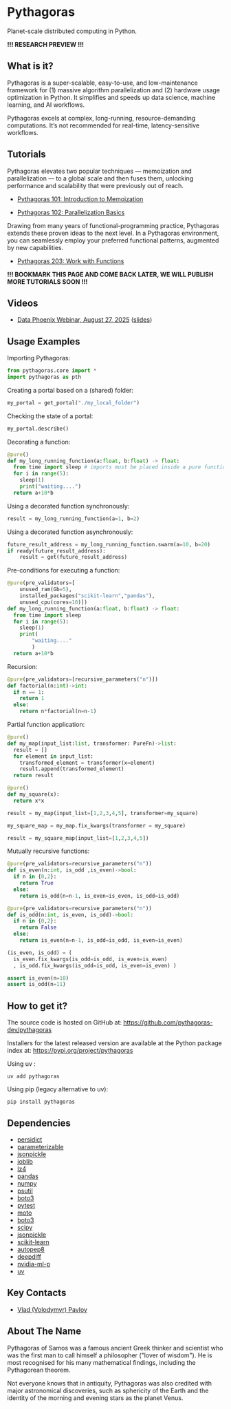# Pythagoras

Planet-scale distributed computing in Python.

**!!! RESEARCH PREVIEW !!!**

## What is it?

Pythagoras is a super-scalable, easy-to-use, and
low-maintenance framework for (1) massive algorithm parallelization and 
(2) hardware usage optimization in Python. It simplifies and speeds up 
data science, machine learning, and AI workflows.

Pythagoras excels at complex, long-running, resource-demanding computations. 
It’s not recommended for real-time, latency-sensitive workflows.

## Tutorials

Pythagoras elevates two popular techniques — memoization and parallelization — 
to a global scale and then fuses them, unlocking performance and scalability 
that were previously out of reach.

* [Pythagoras 101: Introduction to Memoization](https://colab.research.google.com/drive/1bvNXFP1BQJqhoS270Dz1lNT4jPCuj540)

* [Pythagoras 102: Parallelization Basics](https://colab.research.google.com/drive/1DZxgwoiTnyy1qE7T5JunU4GN4j0w6CVk)

Drawing from many years of functional-programming practice, 
Pythagoras extends these proven ideas to the next level. 
In a Pythagoras environment, you can seamlessly employ your 
preferred functional patterns, augmented by new capabilities.

* [Pythagoras 203: Work with Functions](https://colab.research.google.com/drive/1tlG-p-QnHI6p3K1mdGyHzPzwi6CGRg1a)

**!!! BOOKMARK THIS PAGE AND COME BACK LATER, WE WILL PUBLISH MORE TUTORIALS SOON !!!**

## Videos

* [Data Phoenix Webinar, August 27, 2025](https://youtu.be/eb6_atu1RQI) ([slides](https://docs.google.com/presentation/d/1fGBqnp0aqVHPJ-BYGYnUll1_TJI_WObAbEVX89Z3-yA))


## Usage Examples

Importing Pythagoras:
```python
from pythagoras.core import *
import pythagoras as pth
```

Creating a portal based on a (shared) folder:
```python
my_portal = get_portal("./my_local_folder")
```

Checking the state of a portal:
```python
my_portal.describe()
```

Decorating a function:
```python
@pure()
def my_long_running_function(a:float, b:float) -> float:
  from time import sleep # imports must be placed inside a pure function
  for i in range(5):
    sleep(1)
    print("waiting....")
  return a+10*b
```

Using a decorated function synchronously:
```python
result = my_long_running_function(a=1, b=2)
```

Using a decorated function asynchronously:
```python
future_result_address = my_long_running_function.swarm(a=10, b=20)
if ready(future_result_address):
    result = get(future_result_address)
```

Pre-conditions for executing a function:
```python
@pure(pre_validators=[
    unused_ram(Gb=5),
    installed_packages("scikit-learn","pandas"),
    unused_cpu(cores=10)])
def my_long_running_function(a:float, b:float) -> float:
  from time import sleep
  for i in range(5):
    sleep(1)
    print(
        "waiting...."
        )
  return a+10*b
```

Recursion:
```python
@pure(pre_validators=[recursive_parameters("n")])
def factorial(n:int)->int:
  if n == 1:
    return 1
  else:
    return n*factorial(n=n-1)
```

Partial function application:
```python
@pure()
def my_map(input_list:list, transformer: PureFn)->list:
  result = []
  for element in input_list:
    transformed_element = transformer(x=element)
    result.append(transformed_element)
  return result

@pure()
def my_square(x):
  return x*x

result = my_map(input_list=[1,2,3,4,5], transformer=my_square)

my_square_map = my_map.fix_kwargs(transformer = my_square)

result = my_square_map(input_list=[1,2,3,4,5])
```

Mutually recursive functions:
```python
@pure(pre_validators=recursive_parameters("n"))
def is_even(n:int, is_odd ,is_even)->bool:
  if n in {0,2}:
    return True
  else:
    return is_odd(n=n-1, is_even=is_even, is_odd=is_odd)

@pure(pre_validators=recursive_parameters("n"))
def is_odd(n:int, is_even, is_odd)->bool:
  if n in {0,2}:
    return False
  else:
    return is_even(n=n-1, is_odd=is_odd, is_even=is_even)

(is_even, is_odd) = (
  is_even.fix_kwargs(is_odd=is_odd, is_even=is_even)
  , is_odd.fix_kwargs(is_odd=is_odd, is_even=is_even) )

assert is_even(n=10)
assert is_odd(n=11)
```

## How to get it?

The source code is hosted on GitHub at: https://github.com/pythagoras-dev/pythagoras

Installers for the latest released version are available 
at the Python package index at: https://pypi.org/project/pythagoras

Using uv :
```
uv add pythagoras
```

Using pip (legacy alternative to uv):
```
pip install pythagoras
```

## Dependencies

* [persidict](https://pypi.org/project/persidict)
* [parameterizable](https://pypi.org/project/parameterizable/)
* [jsonpickle](https://jsonpickle.github.io)
* [joblib](https://joblib.readthedocs.io)
* [lz4](https://python-lz4.readthedocs.io)
* [pandas](https://pandas.pydata.org)
* [numpy](https://numpy.org)
* [psutil](https://psutil.readthedocs.io)
* [boto3](https://boto3.readthedocs.io)
* [pytest](https://pytest.org)
* [moto](http://getmoto.org)
* [boto3](https://boto3.readthedocs.io)
* [scipy](https://www.scipy.org)
* [jsonpickle](https://jsonpickle.github.io)
* [scikit-learn](https://scikit-learn.org)
* [autopep8](https://pypi.org/project/autopep8)
* [deepdiff](https://zepworks.com/deepdiff/current/)
* [nvidia-ml-p](https://pypi.org/project/nvidia-ml-py/)
* [uv](https://docs.astral.sh/uv/)

## Key Contacts

* [Vlad (Volodymyr) Pavlov](https://www.linkedin.com/in/vlpavlov/)

## About The Name

Pythagoras of Samos was a famous ancient Greek thinker and scientist 
who was the first man to call himself a philosopher ("lover of wisdom"). 
He is most recognised for his many mathematical findings, 
including the Pythagorean theorem. 

Not everyone knows that in antiquity, Pythagoras was also credited with 
major astronomical discoveries, such as sphericity of the Earth 
and the identity of the morning and evening stars as the planet Venus.